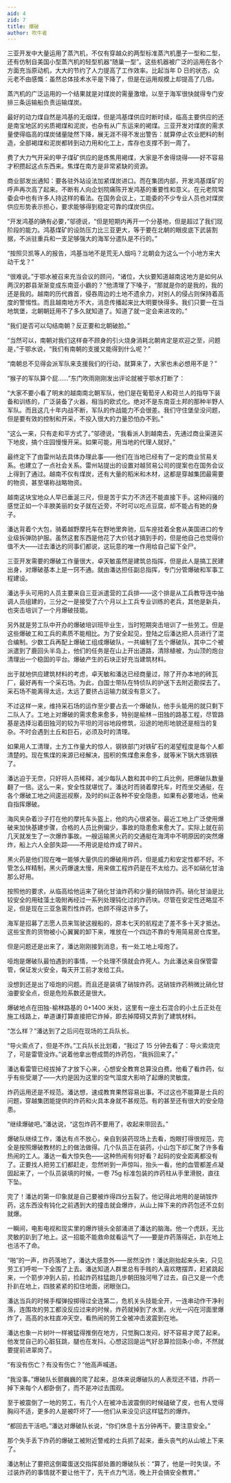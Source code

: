 ```yaml
---
aid: 4
zid: 7
title: 爆破
author: 吹牛者
---
```


三亚开发中大量运用了蒸汽机，不仅有穿越众的两型标准蒸汽机墨子一型和二型，还有仿制自美国小型蒸汽机的轻型机器“随巢一型”。这些机器被广泛的运用在各个方面充当原动机，大大的节约了人力提高了工作效率。比起当年 D 日的状态，众元老不由感慨：虽然总体技术水平是下降了，但是在运用规模上却提高了几倍。

蒸汽机的广泛运用的一个结果就是对煤炭的需量激增。以至于海军很快就得专门安排三条运输船负责运输煤炭。

最好的动力煤自然是鸿基的无烟煤，但是鸿基煤供应时断时续，临高主要供应的还是南宝地区的劣质褐煤和泥炭，也杂有从广东运来的褐煤。三亚开发对煤炭的需求量使得临高的煤炭储量陡然下降，展无涯不得不发出警告：就算停止农业肥料的制造，全部褐煤和泥炭都转到动力用和化工上，库存也支撑不到一周了。

费了大力气开采的甲子煤矿供应的是炼焦用褐煤，大家是不舍得烧得——好不容易才积攒起这点东西来。焦煤在南方是非常紧缺的资源。

商业部发出通知：要各驻外站设法加紧煤炭进口。而在集团内部，开发鸿基煤矿的呼声再次高了起来。不断有人向企划院痛陈开发鸿基的重要性和意义。在元老院常委会中也有许多人持这样的看法。在国务会议上，工能委的不少专业人员也对煤炭供应形势表示担心，要求能够得到稳定可靠的煤炭供应。

“开发鸿基的确有必要，”邬德说，“但是短期内再开一个分基地，但是超过了我们现阶段的能力。鸿基煤矿的设防压力比三亚更大，等于要在北朝的眼皮底下武装割据，不派驻重兵和一支足够强大的海军分遣队是不行的。”

“按照贝凯等人的报告，鸿基当地不是荒无人烟吗？北朝会为这么一个小地方来大动干戈？”

“很难说。”于鄂水被召来充当会议的顾问，“诸位，大伙要知道越南这地方是如何从两汉的郡县渐渐变成东南亚小霸的？”他清理了下嗓子，“那就是你的是我的，我的还是我的。越南的历代酋首，侵吞周边的土地不遗余力，对别人的侵占则保持着高度的警惕性。而且越南地方不大，消息传播起来比大明要快得多。我们只要一在当地筑堡，北朝朝廷用不了多久就知道了。知道了就一定会来进攻的。”

“我们是否可以勾结南朝？反正要和北朝破脸。”

“当然可以，南朝对我们这样奋不顾身的引火烧身消耗北朝肯定是欢迎之至，问题是，”于鄂水说，“我们有南朝的支援又能得到什么呢？”

“南朝总不见得会派军队来支援我们的行动，就算来了，大家也未必想用不是？”

“猴子的军队算个屁……”东门吹雨刚刚发出评论就被于鄂水打断了：

“大家不要小看了明末的越南南北朝军队，他们是在葡萄牙人和荷兰人的指导下装备和训练的，广泛装备了火器，相当的欧式化。绝对不是东南亚土邦的那种半野人军队。而且这几十年内战不断，军队的作战能力不会很差。我们守住堡垒没问题，但是要有效的控制和开采，不投入很大的力量恐怕办不到。”

“这么一来，只有走和平方式了。”邬德说，“我看派人到越南去，先通过商业渠道买下地皮，搞个庄园慢慢开采。如果可能，用当地的代理人就好。”

最终定下了由雷州站去具体办理此事——他们在当地已经有了一定的商业贸易关系。也建立了一点社会关系。雷州站提出的设置对越贸易公司的提案也在国务会议上得到了通过。越南不仅有煤炭，还有大量的稻米和木材，这都是穿越集团最需要的物资，甚至堪称战略物资。

越南这块宝地众人早已垂涎三尺，但是苦于实力不济还不能直接下手。这种闷骚的感觉正如一个丰腴美丽的女子就在近旁，不时可以吃点豆腐，却不能占有她的身子。

潘达背着个大包，骑着越野摩托车在野地里奔驰，后车座挂着全套从美国进口的专业级拆弹防护服。虽然这套东西是他花了大价钱才搞到手的，但是他自己也觉得价值不大——过去潘达的同事们都说，这玩意的唯一作用给自己留下全尸。

三亚开发需要的爆破工作量很大，卓天敏虽然是建筑总指挥，但是此人是搞工民建出身，对爆破基本上是一窍不通。就由潘达担任副总指挥，专门分管爆破和军事工程建设。

潘达手头可用的人员主要来自三亚派遣营的工兵排——这个排是从工兵教导连中抽调人员组建的，三分之一是接受了六个月以上工兵专业训练的老兵，其他是新兵，也突击培训了一个月爆破技能。

另外就是劳工队中开办的爆破培训班毕业生，当时短期突击培训了一些劳工。但是这些爆破工和工兵的素质不能相比。为了安全起见，登陆之后潘达把人员进行了混合编制。少数工兵再配上爆破工组成爆破队，一共编制了五个爆破队，其中二个被派遣到了鹿回头半岛上，他们的任务是在山上开出道路，清除植被，为山顶的炮台清理出一个稳固的平台。爆破产生的石块正好充当建筑材料。

出于就地供应建筑材料的考虑，卓天敏和潘达已经商量过，除了开办本地的砖瓦厂，最好再有一个采石场。为此，白国士带队在特侦队的护送下去附近勘探去了。采石场不能离得太远，太远了要挤占运输力就没有意义了。

不过这样一来，维持采石场的运作至少要占去一个爆破队，他手头能用的就只剩下二队人了。工地上对爆破的需求愈来愈多，特别是榆林－田独的路基工程，尽管路基是选择沿着田独河的较为平坦的河谷地段修筑，沿途的地形地貌还是相当的复杂。不时会遇到土丘和巨石，必须及时的清理。

如果用人工清理，土方工作量大的惊人，钢铁部门对铁矿石的渴望程度是每个人都清楚的。现在焦煤的来源已经解决，囤积的焦煤愈来愈多，就等米下锅大炼钢铁了。

潘达迫于无奈，只好将人员稀释，减少每队人数和其中的工兵比例，把爆破队数量翻了一倍。这么一来，安全性就堪忧了。潘达时而骑着摩托车，时而坐交通艇，在各个爆破工地之间逡巡视察，及时的纠正各种不安全隐患，如果有必要地话，他亲自指挥爆破。

海风夹杂着沙子打在他的摩托车头盔上，他的内心很紧张。最近工地上广泛使用爆破来加快基建步骤，合格的人员比例偏少，事故的隐患愈来愈大了。实际上就在前几天就发生了一次爆炸事故。一艘运输黑火药的交通艇在海湾中不明原因的突然爆炸，船上六人全部失踪——不用说是给炸成了碎片。

黑火药是他们现在唯一能够大量供应的爆破用炸药，但是威力和安定性都不好。不管怎么样精制，黑火药爆速太慢，用来做工程炸药是在不太给力。远不如硝化甘油那么好用。

按照他的要求，从临高给他运来了硝化甘油炸药和少量的硝铵炸药。硝化甘油是比较安全的用硅藻土吸附再经过一系列处理钝化过的炸药块。尽管在安定性还略显不足，但是现在三亚急需烈性炸药，也顾不得这许多了。

海军是招募了志愿人员来驾驶这艘船的，原本七天的航程走了差不多十天才抵达。这些宝贵的货物被小心翼翼的卸下来，堆放在一个四边不靠的专用简易房仓库里。

但是问题还是出来了，潘达刚刚接到消息，有一处工地上哑炮了。

哑炮是爆破队最怕遇到的事情，一个处理不慎就会炸死人。为此潘达亲自保管雷管，保证发火安全，每天开工前才发给工兵。

没想到还是出了哑炮的问题。而且还是装填了硝铵炸药。这硝铵炸药稍微比硝化甘油要安全点，但是危险系数还是很大。

爆破地点在田独-榆林路基的 0+1400 米处，这里有一座土石混合的小土丘正处在施工线路上，单道谦打算直接把它炸掉，即去掉障碍又弄到了建筑材料。

“怎么样？”潘达到了之后问在现场的工兵队长。

“导火索点了，但是不炸。”工兵队长比划着，“我过了 15 分钟去看了：导火索烧完了，可是雷管没炸。”说着他拿出卷成筒的炸药包，“我拆回来了。”

潘达看雷管已经拔掉了才放下心来，心想安全教育总算没白费。他看了看炸药，似乎有些受潮了——大约是因为这里的空气湿度大影响了起爆的灵敏度。

炸药运用还是不规范。潘达想，速成教育果然容易出事。不过这也不能算是士兵的问题，穿越集团能提供的炸药和火具本身就不甚规范。有的甚至还有很大的安全隐患。

“继续爆破吧。”潘达说，“这包炸药不要用了，收起来带回去。”

爆破队继续工作，潘达有点不放心，亲自到装药现场上去看，炮眼打得很规范，完全是按照爆破教材的上的做法做得。几个队员正在装药，小山包下却汇聚了许多看热闹的工人。潘达一看大惊失色——这种热闹有何好看？起码的安全距离都没有了。正要找人把劳工们都赶走，忽然听到一声惊叫，抬头一看，他的血管都差点凝固起来了，一个队员装填的时候，一卷 75g 标准包装的炸药柱从手里滑脱，直往下坠。

完了！潘达的第一印象就是自己要被炸得四分五裂了。他记得此地用的是硝铵炸药，这东西没有钝化之前遇到大的撞击就会爆炸，从山上摔下来的炸药包还不立刻就爆。

一瞬间，电影电视和现实里的爆炸镜头全部涌进了潘达的脑海。他一个虎跃，无比灵敏的趴到了地上。这一招能不能救命就看运气了——要是炸药落得近，趴在地上也活不了命。

“啪”的一声，炸药落地了，潘达大感意外——居然没炸！潘达刚抬起来头来，只见劳工们呼啦一下全围了上去。潘达知道人群里总有手贱的人喜欢瞎摆弄，赶紧跳起来，一个箭步冲到人前，捡起炸药柱猛跑几步朝田独河甩了过去，自己又是一个虎扑趴在地上，四肢紧紧的扣住地面，闭眼张口。

潘达当兵的时候手榴弹投掷得过全连第二，危机关头技能全开，一连串动作干净利落，连围攻的劳工都没反应过来的时候，炸药就掉到了水里。火光一闪在河面里爆炸了，高高的水柱直冲天空，看热闹的劳工全被冲击波震到在地。

潘达也象一片树叶一样被猛得推倒在地方，只觉胸口发闷，好不容易才爬了起来。他发觉自己的心脏狂跳，腿也在发抖。心想这回是运气好总算捡回条小命，不然就要提前进翠岗了。

“有没有伤亡？有没有伤亡？”他高声喊道。

“我没事。”爆破队长颤巍巍的爬了起来，总体来说爆破队的人表现还不错，炸药一掉下来每个人都卧倒了，而不是冲过去围观。

至于被震倒了一地的劳工，有几个人在被冲击波震倒的时候磕破了皮，也有人觉得胸闷不适，更多的人是被吓坏了——他们从来没见识这样猛烈的爆炸。

“都回去干活吧。”潘达对爆破队长说，“你们休息十五分钟再干。要注意安全。”

那个失手丢下炸药的爆破工被附近警戒的士兵抓了起来，垂头丧气的从山坡上下来了。

潘达制止了要把这倒霉蛋送交指挥部处置的爆破队长：“算了，他是一时失误，不过装炸药的事情就不要让他干了，先干点力气活，晚上开会搞安全教育。”
